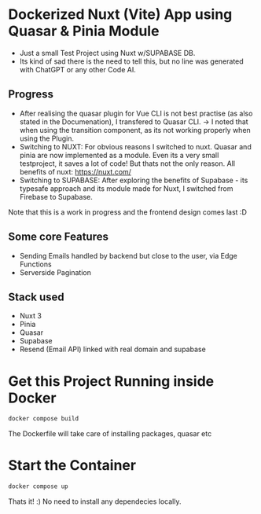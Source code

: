# Dockerized Nuxt (Vite) App using Quasar & Pinia Module

- Just a small Test Project using Nuxt w/SUPABASE DB.
- Its kind of sad there is the need to tell this, but no line was generated with ChatGPT or any other Code AI.

## Progress

- After realising the quasar plugin for Vue CLI is not best practise (as also stated in the Documenation), I transfered to Quasar CLI.
  -> I noted that when using the transition component, as its not working properly when using the Plugin.
- Switching to NUXT: For obvious reasons I switched to nuxt. Quasar and pinia are now implemented as a module. Even its a very small testproject, it saves a lot of code! But thats not the only reason. All benefits of nuxt: https://nuxt.com/
- Switching to SUPABASE: After exploring the benefits of Supabase - its typesafe approach and its module made for Nuxt, I switched from Firebase to Supabase.

Note that this is a work in progress and the frontend design comes last :D

## Some core Features
- Sending Emails handled by backend but close to the user, via Edge Functions
- Serverside Pagination

## Stack used
- Nuxt 3
- Pinia
- Quasar
- Supabase
- Resend (Email API) linked with real domain and supabase

# Get this Project Running inside Docker

```bash
docker compose build
```

The Dockerfile will take care of installing packages, quasar etc

# Start the Container

```bash
docker compose up
```

Thats it! :) No need to install any dependecies locally.
